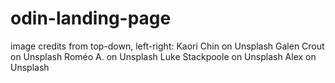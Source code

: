 # odin-landing-page

image credits from top-down, left-right:
Kaori Chin on Unsplash
Galen Crout on Unsplash
Roméo A. on Unsplash
Luke Stackpoole on Unsplash 
Alex on Unsplash